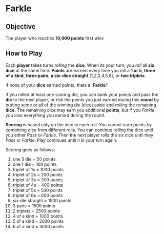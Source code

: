 # Farkle

## Objective

The player who _reaches_ **10,000 points** first _wins_

## How to Play

Each **player** takes turns _rolling_ the **dice**. When its your turn, you _roll_ all **six dice** at the same time. **Points** are earned every time you _roll_ a **1 or 5**, **three of a kind**, **three pairs**, **a six-dice straight** (1,2,3,4,5,6), or **two triplets**.

If none of your **dice** earned points, thats a '**Farkle**!'

If you rolled at least one scoring die, you can _bank_ your points and pass the **die** to the next player, or _risk_ the points you just earned during this **round** by putting some or all of the winning die (dice) aside and _rolling_ the remaining **dice**. The remaining dice may earn you additional **points**, but if you _Farkle_, you _lose_ everything you earned during the round.

**Scoring** is based only on the dice in each roll. You cannot earn points by combining dice from different rolls. You can continue rolling the dice until you either _Pass_ or _Farkle_. Then the next player rolls the six dice until they _Pass_ or _Farkle_. Play continues until it is your turn again.

*Scoring* goes as follows:
1. one 5 die = 50 points
1. one 1 die = 100 points
1. triplet of 1s = 1000 points
1. triplet of 2s = 200 points
1. triplet of 3s = 300 points
1. triplet of 4s = 400 points
1. triplet of 5s = 500 points
1. triplet of 6s = 600 points
1. six-die straight = 1500 points
1. 3 pairs = 1500 points
1. 2 triplets = 2500 points
1. 4 of a kind = 1000 points
1. 5 of a kind = 2000 points
1. 6 of a kind = 3000 points
